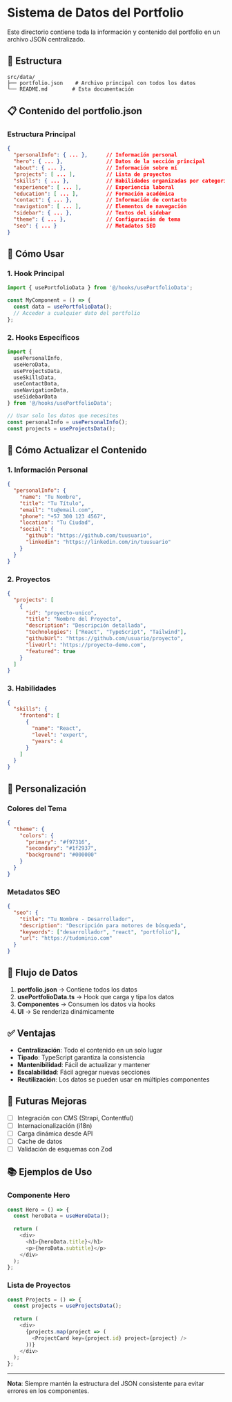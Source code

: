 # Sistema de Datos del Portfolio

Este directorio contiene toda la información y contenido del portfolio en un archivo JSON centralizado.

## 📁 Estructura

```
src/data/
├── portfolio.json    # Archivo principal con todos los datos
└── README.md        # Esta documentación
```

## 📋 Contenido del portfolio.json

### Estructura Principal

```json
{
  "personalInfo": { ... },      // Información personal
  "hero": { ... },              // Datos de la sección principal
  "about": { ... },             // Información sobre mí
  "projects": [ ... ],          // Lista de proyectos
  "skills": { ... },            // Habilidades organizadas por categoría
  "experience": [ ... ],        // Experiencia laboral
  "education": [ ... ],         // Formación académica
  "contact": { ... },           // Información de contacto
  "navigation": [ ... ],        // Elementos de navegación
  "sidebar": { ... },           // Textos del sidebar
  "theme": { ... },             // Configuración de tema
  "seo": { ... }                // Metadatos SEO
}
```

## 🔧 Cómo Usar

### 1. Hook Principal

```typescript
import { usePortfolioData } from '@/hooks/usePortfolioData';

const MyComponent = () => {
  const data = usePortfolioData();
  // Acceder a cualquier dato del portfolio
};
```

### 2. Hooks Específicos

```typescript
import { 
  usePersonalInfo,
  useHeroData,
  useProjectsData,
  useSkillsData,
  useContactData,
  useNavigationData,
  useSidebarData
} from '@/hooks/usePortfolioData';

// Usar solo los datos que necesites
const personalInfo = usePersonalInfo();
const projects = useProjectsData();
```

## 📝 Cómo Actualizar el Contenido

### 1. Información Personal
```json
{
  "personalInfo": {
    "name": "Tu Nombre",
    "title": "Tu Título",
    "email": "tu@email.com",
    "phone": "+57 300 123 4567",
    "location": "Tu Ciudad",
    "social": {
      "github": "https://github.com/tuusuario",
      "linkedin": "https://linkedin.com/in/tuusuario"
    }
  }
}
```

### 2. Proyectos
```json
{
  "projects": [
    {
      "id": "proyecto-unico",
      "title": "Nombre del Proyecto",
      "description": "Descripción detallada",
      "technologies": ["React", "TypeScript", "Tailwind"],
      "githubUrl": "https://github.com/usuario/proyecto",
      "liveUrl": "https://proyecto-demo.com",
      "featured": true
    }
  ]
}
```

### 3. Habilidades
```json
{
  "skills": {
    "frontend": [
      {
        "name": "React",
        "level": "expert",
        "years": 4
      }
    ]
  }
}
```

## 🎨 Personalización

### Colores del Tema
```json
{
  "theme": {
    "colors": {
      "primary": "#f97316",
      "secondary": "#1f2937",
      "background": "#000000"
    }
  }
}
```

### Metadatos SEO
```json
{
  "seo": {
    "title": "Tu Nombre - Desarrollador",
    "description": "Descripción para motores de búsqueda",
    "keywords": ["desarrollador", "react", "portfolio"],
    "url": "https://tudominio.com"
  }
}
```

## 🔄 Flujo de Datos

1. **portfolio.json** → Contiene todos los datos
2. **usePortfolioData.ts** → Hook que carga y tipa los datos
3. **Componentes** → Consumen los datos via hooks
4. **UI** → Se renderiza dinámicamente

## ✅ Ventajas

- **Centralización**: Todo el contenido en un solo lugar
- **Tipado**: TypeScript garantiza la consistencia
- **Mantenibilidad**: Fácil de actualizar y mantener
- **Escalabilidad**: Fácil agregar nuevas secciones
- **Reutilización**: Los datos se pueden usar en múltiples componentes

## 🚀 Futuras Mejoras

- [ ] Integración con CMS (Strapi, Contentful)
- [ ] Internacionalización (i18n)
- [ ] Carga dinámica desde API
- [ ] Cache de datos
- [ ] Validación de esquemas con Zod

## 📚 Ejemplos de Uso

### Componente Hero
```typescript
const Hero = () => {
  const heroData = useHeroData();
  
  return (
    <div>
      <h1>{heroData.title}</h1>
      <p>{heroData.subtitle}</p>
    </div>
  );
};
```

### Lista de Proyectos
```typescript
const Projects = () => {
  const projects = useProjectsData();
  
  return (
    <div>
      {projects.map(project => (
        <ProjectCard key={project.id} project={project} />
      ))}
    </div>
  );
};
```

---

**Nota**: Siempre mantén la estructura del JSON consistente para evitar errores en los componentes.
